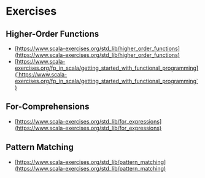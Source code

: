 # Exercises

## Higher-Order Functions

 - [https://www.scala-exercises.org/std_lib/higher_order_functions](https://www.scala-exercises.org/std_lib/higher_order_functions)
 - [https://www.scala-exercises.org/fp_in_scala/getting_started_with_functional_programming](`https://www.scala-exercises.org/fp_in_scala/getting_started_with_functional_programming`)

## For-Comprehensions

 - [https://www.scala-exercises.org/std_lib/for_expressions](https://www.scala-exercises.org/std_lib/for_expressions)
 
 
## Pattern Matching

 - [https://www.scala-exercises.org/std_lib/pattern_matching](https://www.scala-exercises.org/std_lib/pattern_matching)
